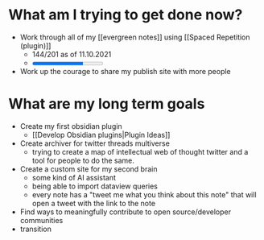 
# What am I trying to get done now?
- Work through all of my [[evergreen notes]] using [[Spaced Repetition (plugin)]] 
	- 144/201 as of 11.10.2021
	- <progress max="201" value="144"/>  
- Work up the courage to share my publish site with more people
# What are my long term goals 
- Create my first obsidian plugin
	-  [[Develop Obsidian plugins|Plugin Ideas]]
- Create archiver for twitter threads multiverse
	- trying to create a map of intellectual web of thought twitter and a tool for people to do the same. 
- Create a custom site for my second brain
	-  some kind of AI assistant
	-  being able to import dataview queries
	-  every note has a "tweet me what you think about this note" that will open a tweet with the link to the note
- Find ways to meaningfully contribute to open source/developer communities
- transition
